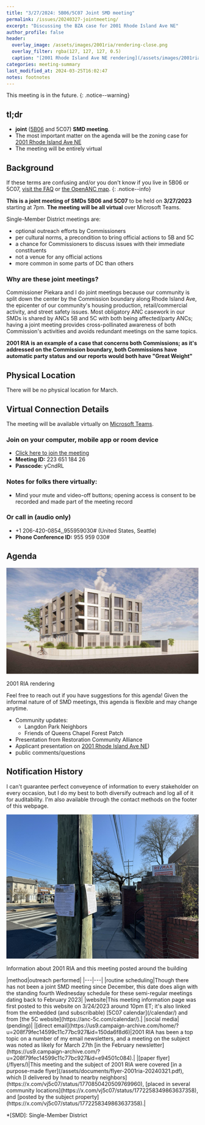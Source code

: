```yaml
---
title: "3/27/2024: 5B06/5C07 Joint SMD meeting"
permalink: /issues/20240327-jointmeeting/
excerpt: "Discussing the BZA case for 2001 Rhode Island Ave NE"
author_profile: false
header:
  overlay_image: /assets/images/2001ria/rendering-close.png
  overlay_filter: rgba(127, 127, 127, 0.5)
  caption: "[2001 Rhode Island Ave NE rendering](/assets/images/2001ria/rendering-close.png)"
categories: meeting-summary
last_modified_at: 2024-03-25T16:02:47
notes: footnotes
---
```

This meeting is in the future.
{: .notice--warning}

## tl;dr
- **joint** ([5B06](https://anc5b06.com) and 5C07) **SMD meeting**.
- The most important matter on the agenda will be the zoning case for [2001 Rhode Island Ave NE](/issues/2001ria/)
- The meeting will be entirely virtual

## Background
If these terms are confusing and/or you don't know if you live in 5B06 or 5C07, [visit the FAQ](/ancs/) or [the OpenANC map](https://openanc.org).
{: .notice--info}

**This is a joint meeting of SMDs 5B06 and 5C07** to be held on **3/27/2023** starting at 7pm. **The meeting will be all virtual** over Microsoft Teams.

Single-Member District meetings are:
- optional outreach efforts by Commissioners
- per cultural norms, a precondition to bring official actions to 5B and 5C
- a chance for Commissioners to discuss issues with their immediate constituents
- not a venue for any official actions
- more common in some parts of DC than others

### Why are these joint meetings?
Commissioner Piekara and I do joint meetings because our community is split down the center by the Commission boundary along Rhode Island Ave, the epicenter of our community's housing production, retail/commercial activity, and street safety issues. Most obligatory ANC casework in our SMDs is shared by ANCs 5B and 5C with both being affected/party ANCs; having a joint meeting provides cross-pollinated awareness of both Commission's activities and avoids redundant meetings on the same topics.

**2001 RIA is an example of a case that concerns both Commissions; as it's addressed on the Commission boundary, both Commissions have automatic party status and our reports would both have "Great Weight"**

## Physical Location
There will be no physical location for March.

## Virtual Connection Details
The meeting will be available virtually on [Microsoft Teams](https://www.microsoft.com/en-us/microsoft-teams/download-app).
### Join on your computer, mobile app or room device
- [Click here to join the meeting](https://teams.microsoft.com/l/meetup-join/19%3ameeting_YTJjOWU0ZjktMWU3Mi00YmE2LTkyYjUtYmUzYzJlMWE2NGUy%40thread.v2/0?context=%7b%22Tid%22%3a%228fe449f1-8b94-4fb7-9906-6f939da82d73%22%2c%22Oid%22%3a%22fe41fa96-a564-4c7e-bcd4-e44346276d35%22%7d)
- **Meeting ID:** 223 651 184 26
- **Passcode:** yCndRL

### Notes for folks there virtually:
- Mind your mute and video-off buttons; opening access is consent to be recorded and made part of the meeting record

### Or call in (audio only)
- +1 206-420-0854,,955959030# (United States, Seattle)
- **Phone Conference ID:** 955 959 030#

## Agenda
[![info posted around the intersection](/assets/images/2001ria/rendering-far.png)](/assets/images/2001ria/rendering-far.png)
<p class="caption">2001 RIA rendering</p>

Feel free to reach out if you have suggestions for this agenda! Given the informal nature of of SMD meetings, this agenda is flexible and may change anytime.

- Community updates:
  - Langdon Park Neighbors
  - Friends of Queens Chapel Forest Patch
- Presentation from Restoration Community Alliance
- Applicant presentation on [2001 Rhode Island Ave NE](/issues/2001ria))
- public comments/questions

## Notification History
I can't guarantee perfect conveyence of information to every stakeholder on every occasion, but I do my best to both diversify outreach and log all of it for auditability. I'm also available through the contact methods on the footer of this webpage.

[![info posted around the building](/assets/images/2001ria/posted-flyer.jpg)](/assets/images/2001ria/posted-flyer.jpg)
<p class="caption">Information about 2001 RIA and this meeting posted around the building</p>
<p/>
|method|outreach performed|
|---|---|
|routine scheduling|Though there has not been a joint SMD meeting since December, this date does align with the standing fourth Wednesday schedule for these semi-regular meetings dating back to February 2023|
|website|This meeting information page was first posted to this website on 3/24/2023 around 10pm ET; it's also linked from the embedded (and subscribable) [5C07 calendar](/calendar/) and from [the 5C website](https://anc-5c.com/calendar/).|
|social media|(pending)|
|[direct email](https://us9.campaign-archive.com/home/?u=208f79fec14599c11c77bc927&id=150da6f8d6)|2001 RIA has been a top topic on a number of my email newsletters, and a meeting on the subject was noted as likely for March 27th [in the February newsletter](https://us9.campaign-archive.com/?u=208f79fec14599c11c77bc927&id=e94501c084).|
|[paper flyer](/flyers/)|This meeting and the subject of 2001 RIA were covered [in a purpose-made flyer](/assets/documents/flyer-2001ria-20240321.pdf), which [I delivered by hnad to nearby neighbors](https://x.com/vj5c07/status/1770850420509769960), [placed in several community locations](https://x.com/vj5c07/status/1772258349863637358), and [posted by the subject property](https://x.com/vj5c07/status/1772258349863637358).|

<!-- |social media|I posted about RIA/Thayer and this meeting [on Twitter/X on 12/4](https://x.com/vj5c07/status/1731887270448210338) and [on 12/11](https://x.com/vj5c07/status/1734317685717008454), the [Brookland DC Facebook group](https://www.facebook.com/groups/brookand/posts/10160237867649121/), and on the [Woodridge DC Neighbors Facebook group](https://www.facebook.com/groups/woodridgedc/posts/1770385683435203/).| -->

*[SMD]: Single-Member District
